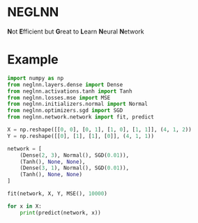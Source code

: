 # NEGLNN

**N**ot **E**fficient but **G**reat to **L**earn **N**eural **N**etwork

# Example

```python
import numpy as np
from neglnn.layers.dense import Dense
from neglnn.activations.tanh import Tanh
from neglnn.losses.mse import MSE
from neglnn.initializers.normal import Normal
from neglnn.optimizers.sgd import SGD
from neglnn.network.network import fit, predict

X = np.reshape([[0, 0], [0, 1], [1, 0], [1, 1]], (4, 1, 2))
Y = np.reshape([[0], [1], [1], [0]], (4, 1, 1))

network = [
    (Dense(2, 3), Normal(), SGD(0.01)),
    (Tanh(), None, None),
    (Dense(3, 1), Normal(), SGD(0.01)),
    (Tanh(), None, None)
]

fit(network, X, Y, MSE(), 10000)

for x in X:
    print(predict(network, x))
```